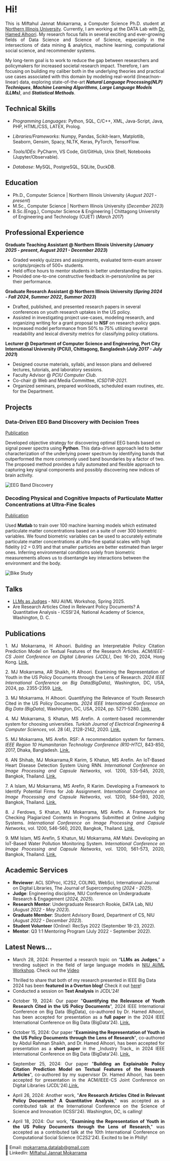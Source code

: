 # Hi!
<p align="justify">
This is Miftahul Jannat Mokarrama, a Computer Science Ph.D. student at <a href="https://www.niu.edu/index.shtml">Northern Illinois University</a>. Currently, I am working at the DATA Lab with <a href="https://alhoori.github.io/">Dr. Hamed Alhoori</a>. My research focus falls in several exciting and ever-growing fields of Data Science and Science of Science, especially in the intersections of data mining & analytics, machine learning, computational social science, and recommender systems. 

My long-term goal is to work to reduce the gap between researchers and policymakers for increased societal research impact. Therefore, I am focusing on building my caliber both in the underlying theories and practical use cases associated with this domain by modeling real-world (linear/non-linear) data, exploring state-of-the-art <b><i>Natural Language Processing(NLP) Techniques</i></b>, <b><i>Machine Learning Algorithms</i></b>, <b><i>Large Language Models (LLMs)</i></b>, and <b><i>Statistical Methods</i></b>. </p>

## Technical Skills

 - _Programming Languages_: Python, SQL, C/C++, XML, Java-Script, Java, PHP, HTML/CSS, LATEX, Prolog.

 - _Libraries/Frameworks_: Numpy, Pandas, Scikit-learn, Matplotlib, Seaborn, Gensim, Spacy, NLTK, Keras, PyTorch, TensorFlow.

 - _Tools/IDEs_: PyCharm, VS Code, Git/GitHub, Unix Shell, Notebooks (Jupyter/Observable).

 - _Database_: MySQL, PostgreSQL, SQLite, DuckDB.

## Education
- Ph.D., Computer Science | Northern Illinois University (_August 2021 - present_)							
- M.Sc., Computer Science	| Northern Illinois University (_December 2023_)	 			        		
- B.Sc.(Engg.), Computer Science & Engineering |  Chittagong University of Engineering and Technology (CUET) (_March 2017_)

## Professional Experience 
**Graduate Teaching Assistant @ Northern Illinois University (_January 2025 - present_, _August 2021 - December 2023_)**
- Graded weekly quizzes and assignments, evaluated term-exam answer scripts/projects of 500+ students.
- Held office hours to mentor students in better understanding the topics.
- Provided one-to-one constructive feedback in-person/online as per their performance.
  
**Graduate Research Assistant @ Northern Illinois University (_Spring 2024 - Fall 2024_, _Summer 2022_, _Summer 2023_)**
- Drafted, published, and presented research papers in several conferences on youth research uptakes in the US policy.
- Assisted in investigating project use-cases, modeling research, and organizing writing for a grant proposal to <b>NSF</b> on research policy gaps.
- Increased model performance from 50% to 75% utilizing several readability and lexical diversity metrics for classifying policy citations.
  
**Lecturer @ Department of Computer Science and Engineering, Port City International University (PCIU), Chittagong, Bangladesh (_July 2017 - July 2021_)**
- Designed course materials, syllabi, and lesson plans and delivered lectures, tutorials, and laboratory sessions. 
- Faculty Advisor @ _PCIU Computer Club_.
- Co-chair @ Web and Media Committee, _ICSDTIR-2021_.
- Organized seminars, prepared workloads, scheduled exam routines, etc. for the Department.
  
## Projects
### Data-Driven EEG Band Discovery with Decision Trees
[Publication](https://www.mdpi.com/1424-8220/22/8/3048)

Developed objective strategy for discovering optimal EEG bands based on signal power spectra using **Python**. This data-driven approach led to better characterization of the underlying power spectrum by identifying bands that outperformed the more commonly used band boundaries by a factor of two. The proposed method provides a fully automated and flexible approach to capturing key signal components and possibly discovering new indices of brain activity.

![EEG Band Discovery](/assets/img/eeg_band_discovery.jpeg)

### Decoding Physical and Cognitive Impacts of Particulate Matter Concentrations at Ultra-Fine Scales
[Publication](https://www.mdpi.com/1424-8220/22/11/4240)

Used **Matlab** to train over 100 machine learning models which estimated particulate matter concentrations based on a suite of over 300 biometric variables. We found biometric variables can be used to accurately estimate particulate matter concentrations at ultra-fine spatial scales with high fidelity (r2 = 0.91) and that smaller particles are better estimated than larger ones. Inferring environmental conditions solely from biometric measurements allows us to disentangle key interactions between the environment and the body.

![Bike Study](/assets/img/bike_study.jpeg)

## Talks
- [LLMs as Judges](https://www.youtube.com/watch?v=lTf_vU7R2jM) - NIU AI/ML Workshop, Spring 2025.
- Are Research Articles Cited in Relevant Policy Documents? A Quantitative Analysis - ICSSI'24, National Academy of Science, Washington, D. C.
  
## Publications
<p align="justify"> 1. MJ Mokarrama, H Alhoori. Building an Interpretable Policy Citation Prediction Model on Textual Features of
the Research Articles. <i>ACM/IEEE-CS Joint Conference on Digital Libraries (JCDL)</i>, Dec 16-20, 2024, Hong Kong. <a href="https://doi.org/10.1145/3677389.3702603">Link.</a> </p>
<p align="justify"> 2. MJ Mokarrama, AR Shaikh, H Alhoori. Examining the Representation of Youth in the US Policy Documents
through the Lens of Research. <i>2024 IEEE International Conference on Big Data(BigData)</i>, Washington, DC, USA,
2024, pp. 2355-2359. <a href="https://doi.org/10.1109/BigData62323.2024.10825996">Link.</a> </p>
<p align="justify"> 3. MJ Mokarrama, H Alhoori. Quantifying the Relevance of Youth Research Cited in the US Policy Documents.
<i>2024 IEEE International Conference on Big Data (BigData)</i>, Washington, DC, USA, 2024, pp. 5271-5280. <a href="https://doi.org/10.1109/BigData62323.2024.10825004">Link.</a> </p>
<p align="justify"> 4. MJ Mokarrama, S Khatun, MS Arefin. A content-based recommender system for choosing universities. <i>Turkish
Journal of Electrical Engineering & Computer Sciences</i>, vol. 28 (4), 2128-2142, 2020. <a href="https://doi.org/10.3906/elk-1911-37">Link.</a> </p>
<p align="justify"> 5. MJ Mokarrama, MS Arefin. RSF: A recommendation system for farmers. <i>IEEE Region 10 Humanitarian
Technology Conference (R10-HTC)</i>, 843-850, 2017, Dhaka, Bangladesh. <a href="https://doi.org/10.1109/R10-HTC.2017.8289086">Link.</a> </p>
<p align="justify"> 6. AN Shihab, MJ Mokarrama,R Karim, S Khatun, MS Arefin. An IoT-Based Heart Disease Detection System
Using RNN. <i>International Conference on Image Processing and Capsule Networks</i>, vol. 1200, 535-545, 2020,
Bangkok, Thailand. <a href="https://doi.org/10.1007/978-3-030-51859-2_49">Link.</a> </p>
<p align="justify"> 7. A Islam, MJ Mokarrama, MS Arefin, R Karim. Developing a Framework to Identify Potential Firms for Job
Assignment.<i> International Conference on Image Processing and Capsule Networks</i>, vol. 1200, 584-593, 2020,
Bangkok, Thailand. <a href="https://doi.org/10.1007/978-3-030-51859-2_53">Link.</a> </p>
<p align="justify"> 8. J Ferdows, S Khatun, MJ Mokarrama, MS Arefin. A Framework for Checking Plagiarized Contents in Programs
Submitted at Online Judging Systems.<i> International Conference on Image Processing and Capsule Networks</i>, vol.
1200, 546-560, 2020, Bangkok, Thailand. <a href="https://doi.org/10.1007/978-3-030-51859-2_50">Link.</a> </p>
<p align="justify"> 9. MM Islam, MS Arefin, S Khatun, MJ Mokarrama, AM Mahi. Developing an IoT-Based Water Pollution
Monitoring System.<i> International Conference on Image Processing and Capsule Networks</i>, vol. 1200, 561-573,
2020, Bangkok, Thailand. <a href="https://doi.org/10.1007/978-3-030-51859-2_51">Link.</a> </p>

## Academic Services

- **Reviewer**: ACL SDProc, IC2S2, COLING, WebSci, International Journal on Digital Libraries, The Journal of Supercomputing (_2024 - 2025_).
- **Judge**: Engineering discipline, NIU Conference on Undergraduate Research & Engagement (_2024, 2025_).
- **Research Mentor**: Undergraduate Research Rookie, DATA Lab, NIU (_August 2022 -  May 2023_).
- **Graduate Member**: Student Advisory Board, Department of CS, NIU (_August 2022 -  December 2023_).
- **Student Volunteer** (Online): RecSys 2022 (September 18-23, 2022).
- **Mentor**: Q3 1:1 Mentoring Program (July 2022 - September 2022).

## Latest News...
- <p align="justify"> March 28, 2024: Presented a research topic on “<b>LLMs as Judges</b>,” a trending subject in the field of large language models in <a href="https://www.niuai.org/home">NIU AI/ML Workshop</a>. Check out the <a href="https://www.youtube.com/watch?v=lTf_vU7R2jM">Video</a> </p>
- Thrilled to share that both of my research presented in IEEE Big Data 2024 has been <b>featured in a Overton blog!</b> Check it out <a href="https://www.linkedin.com/posts/activity-7308600879195009028-z8VF?utm_source=share&utm_medium=member_desktop&rcm=ACoAABw9XWABWMf7EZjsnuAK9HsHmXrVwMdjswE">here</a>!  
- Conducted a session on <b>Text Analysis</b> in JCDL'24! 
- <p align="justify"> October 19, 2024: Our paper "<b>Quantifying the Relevance of Youth Research Cited in the US Policy Documents</b>”, 2024 IEEE International Conference on Big Data (BigData), co-authored by Dr. Hamed Alhoori, has been accepted for presentation as a <b>full paper</b> in the 2024 IEEE International Conference on Big Data (BigData'24). <a href="https://doi.org/10.1109/BigData62323.2024.10825004">Link.</a> </p>
- <p align="justify"> October 15, 2024: Our paper "<b>Examining the Representation of Youth in the US Policy Documents through the Lens of Research</b>", co-authored by Abdul Rahman Shaikh, and Dr. Hamed Alhoori, has been accepted for presentation as a <b>short paper</b> in the _Industry Track_ in 2024 IEEE International Conference on Big Data (BigData'24). <a href="https://doi.org/10.1109/BigData62323.2024.10825996">Link.</a> </p>
- <p align="justify"> September 25, 2024: Our paper "<b>Building an Explainable Policy Citation Prediction Model on Textual Features of the Research Articles</b>", co-authored by my supervisor Dr. Hamed Alhoori, has been accepted for presentation in the ACM/IEEE-CS Joint Conference on Digital Libraries (JCDL'24).<a href="https://doi.org/10.1145/3677389.3702603">Link.</a> </p>
- <p align="justify"> April 26, 2024: Another work, "<b>Are Research Articles Cited in Relevant Policy Documents? A Quantitative Analysis</b>," was accepted as a contributed talk at the International Conference on the Science of Science and Innovation (ICSSI'24). Washington, DC, is calling! </p>
- <p align="justify"> April 18, 2024: Our work, "<b>Examining the Representation of Youth in the US Policy Documents through the Lens of Research</b>," was accepted as a contributed talk at the 10th International Conference on Computational Social Science (IC2S2'24). Excited to be in Philly! </p>

📧 Email: [mokarrama.datalab@gmail.com](mailto:mokarrama.datalab@gmail.com)\
🔗 LinkedIn: [Miftahul Jannat Mokarrama](https://www.linkedin.com/in/miftahul-jannat-mokarrama)
